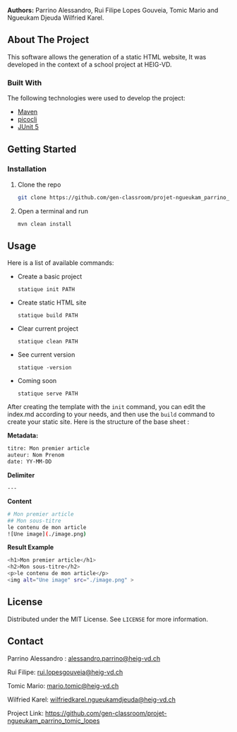 **Authors:** Parrino Alessandro, Rui Filipe Lopes Gouveia, Tomic Mario and Ngueukam Djeuda Wilfried Karel.

<!-- ABOUT THE PROJECT -->
## About The Project

This software allows the generation of a static HTML website, It was developed in the context of a school project at HEIG-VD.

### Built With
The following technologies were used to develop the project:
* [Maven](https://maven.apache.org/)
* [picocli](https://picocli.info/)
* [JUnit 5](https://junit.org/junit5/)



<!-- GETTING STARTED -->
## Getting Started

### Installation

1. Clone the repo
   ```sh
   git clone https://github.com/gen-classroom/projet-ngueukam_parrino_tomic_lopes.git
   ```
2. Open a terminal and run
   ```sh
   mvn clean install
   ```



<!-- USAGE EXAMPLES -->
## Usage
Here is a list of available commands: 

* Create a basic project
 
   `statique init PATH`

 * Create static HTML site

   `statique build PATH`

 * Clear current project

   `statique clean PATH`

* See current version

   `statique -version`

* Coming soon
 
   `statique serve PATH`

After creating the template with the `init` command, you can edit the index.md according to your needs, and then use the ``build`` command to create your static site.
Here is the structure of the base sheet :

**Metadata:**
 ```sh
titre: Mon premier article  
auteur: Nom Prenom 
date: YY-MM-DD
   ```
**Delimiter**

``---``

**Content**
 ```sh
# Mon premier article
## Mon sous-titre
le contenu de mon article
![Une image](./image.png)
   ```
**Result Example**
 ```sh
<h1>Mon premier article</h1>  
<h2>Mon sous-titre</h2>  
<p>le contenu de mon article</p>  
<img alt="Une image" src="./image.png" >
  ```
<!-- LICENSE -->
## License

Distributed under the MIT License. See `LICENSE` for more information.



<!-- CONTACT -->
## Contact

Parrino Alessandro : alessandro.parrino@heig-vd.ch

Rui Filipe: rui.lopesgouveia@heig-vd.ch

Tomic Mario: mario.tomic@heig-vd.ch

Wilfried Karel: wilfriedkarel.ngueukamdjeuda@heig-vd.ch

Project Link: https://github.com/gen-classroom/projet-ngueukam_parrino_tomic_lopes
